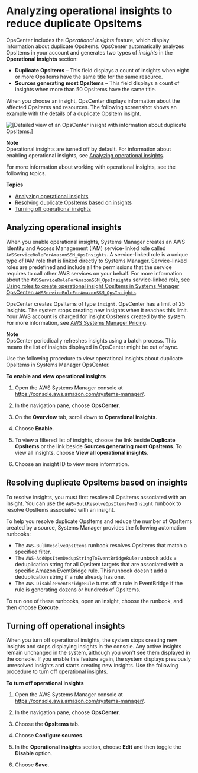 # Analyzing operational insights to reduce duplicate OpsItems<a name="OpsCenter-working-operational-insights"></a>

OpsCenter includes the *Operational insights* feature, which display information about duplicate OpsItems\. OpsCenter automatically analyzes OpsItems in your account and generates two types of *insights* in the **Operational insights** section: 
+ **Duplicate OpsItems** – This field displays a count of insights when eight or more OpsItems have the same title for the same resource\.
+ **Sources generating most OpsItems** – This field displays a count of insights when more than 50 OpsItems have the same title\.

When you choose an insight, OpsCenter displays information about the affected OpsItems and resources\. The following screenshot shows an example with the details of a duplicate OpsItem insight\. 

![\[Detailed view of an OpsCenter insight with information about duplicate OpsItems.\]](http://docs.aws.amazon.com/systems-manager/latest/userguide/images/OpsCenter-insights-detailed.png)

**Note**  
Operational insights are turned off by default\. For information about enabling operational insights, see [Analyzing operational insights](#OpsCenter-working-operational-insights-viewing)\. 

For more information about working with operational insights, see the following topics\.

**Topics**
+ [Analyzing operational insights](#OpsCenter-working-operational-insights-viewing)
+ [Resolving duplicate OpsItems based on insights](#OpsCenter-working-operational-insights-resolve)
+ [Turning off operational insights](#OpsCenter-working-operational-insights-disable)

## Analyzing operational insights<a name="OpsCenter-working-operational-insights-viewing"></a>

When you enable operational insights, Systems Manager creates an AWS Identity and Access Management \(IAM\) service\-linked role called `AWSServiceRoleForAmazonSSM_OpsInsights`\. A service\-linked role is a unique type of IAM role that is linked directly to Systems Manager\. Service\-linked roles are predefined and include all the permissions that the service requires to call other AWS services on your behalf\. For more information about the `AWSServiceRoleForAmazonSSM_OpsInsights` service\-linked role, see [Using roles to create operational insight OpsItems in Systems Manager OpsCenter: `AWSServiceRoleForAmazonSSM_OpsInsights`](using-service-linked-roles-service-action-4.md)\.

 OpsCenter creates OpsItems of type `insight`\. OpsCenter has a limit of 25 insights\. The system stops creating new insights when it reaches this limit\. Your AWS account is charged for insight OpsItems created by the system\. For more information, see [AWS Systems Manager Pricing](http://aws.amazon.com/systems-manager/pricing/)\.

**Note**  
OpsCenter periodically refreshes insights using a batch process\. This means the list of insights displayed in OpsCenter might be out of sync\.

Use the following procedure to view operational insights about duplicate OpsItems in Systems Manager OpsCenter\.

**To enable and view operational insights**

1. Open the AWS Systems Manager console at [https://console\.aws\.amazon\.com/systems\-manager/](https://console.aws.amazon.com/systems-manager/)\.

1. In the navigation pane, choose **OpsCenter**\.

1. On the **Overview** tab, scroll down to **Operational insights**\.

1. Choose **Enable**\.

1. To view a filtered list of insights, choose the link beside **Duplicate OpsItems** or the link beside **Sources generating most OpsItems**\. To view all insights, choose **View all operational insights**\.

1. Choose an insight ID to view more information\.

## Resolving duplicate OpsItems based on insights<a name="OpsCenter-working-operational-insights-resolve"></a>

To resolve insights, you must first resolve all OpsItems associated with an insight\. You can use the `AWS-BulkResolveOpsItemsForInsight` runbook to resolve OpsItems associated with an insight\. 

To help you resolve duplicate OpsItems and reduce the number of OpsItems created by a source, Systems Manager provides the following automation runbooks:
+ The `AWS-BulkResolveOpsItems` runbook resolves OpsItems that match a specified filter\.
+ The `AWS-AddOpsItemDedupStringToEventBridgeRule` runbook adds a deduplication string for all OpsItem targets that are associated with a specific Amazon EventBridge rule\. This runbook doesn't add a deduplication string if a rule already has one\.
+ The `AWS-DisableEventBridgeRule` turns off a rule in EventBridge if the rule is generating dozens or hundreds of OpsItems\.

To run one of these runbooks, open an insight, choose the runbook, and then choose **Execute**\. 

## Turning off operational insights<a name="OpsCenter-working-operational-insights-disable"></a>

When you turn off operational insights, the system stops creating new insights and stops displaying insights in the console\. Any active insights remain unchanged in the system, although you won't see them displayed in the console\. If you enable this feature again, the system displays previously unresolved insights and starts creating new insights\. Use the following procedure to turn off operational insights\.

**To turn off operational insights**

1. Open the AWS Systems Manager console at [https://console\.aws\.amazon\.com/systems\-manager/](https://console.aws.amazon.com/systems-manager/)\.

1. In the navigation pane, choose **OpsCenter**\.

1. Choose the **OpsItems** tab\.

1. Choose **Configure sources**\.

1. In the **Operational insights** section, choose **Edit** and then toggle the **Disable** option\.

1. Choose **Save**\.